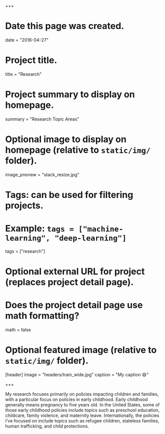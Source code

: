 +++
# Date this page was created.
date = "2016-04-27"

# Project title.
title = "Research"

# Project summary to display on homepage.
summary = "Research Topic Areas"

# Optional image to display on homepage (relative to `static/img/` folder).
image_preview = "stack_resize.jpg"

# Tags: can be used for filtering projects.
# Example: `tags = ["machine-learning", "deep-learning"]`
tags = ["research"]

# Optional external URL for project (replaces project detail page).

# Does the project detail page use math formatting?
math = false

# Optional featured image (relative to `static/img/` folder).
[header]
image = "headers/train_wide.jpg"
caption = "My caption :smile:"

+++

My research focuses primarily on policies impacting children and families, with a particular focus on policies in early childhood. Early childhood generally means pregnancy to five years old. In the United States, some of those early childhood policies include topics such as preschool education, childcare, family violence, and maternity leave. Internationally, the policies I’ve focused on include topics such as refugee children, stateless families, human trafficking, and child protections.
